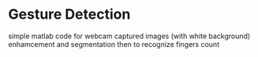 # Gesture Detection
simple matlab code for webcam captured images (with white background) enhamcement and segmentation then to recognize fingers count
